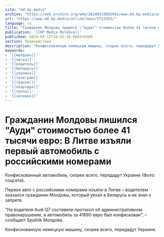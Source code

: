 ```yaml
---
site: "md.kp.media"
archive: "https://web.archive.org/web/20240315092942/www.md.kp.media/online/news/5713265/"
url: "https://www.md.kp.media/online/news/5713265/"
language: ru
title: "Гражданин Молдовы лишился \"Ауди\" стоимостью более 41 тысячи евро: В Литве изъяли первый автомобиль с российскими номерами"
publication: '[[KP Media Moldova]]'
published: 2024-03-12T16:45:18.000Z+0300
section: Происшествия
description: "Конфискованную немецкую машину, скорее всего, передадут Украине"
keywords:
- '[[молдова]]'
- '[[литва]]'
- '[[водитель]]'
- '[[беларусь]]'
- '[[украина]]'
- '[[телеграм]]'
- '[[транзит]]'
- '[[квартира]]'
- '[[тепло]]'
- '[[человек]]'
---
```


# Гражданин Молдовы лишился "Ауди" стоимостью более 41 тысячи евро: В Литве изъяли первый автомобиль с российскими номерами

Конфискованный автомобиль, скорее всего, передадут Украине (Фото: соцсети).

Первое авто с российскими номерами изъяли в Литве – водителем оказался гражданин Молдовы, который уехал в Беларусь и не знал о запрете.

"На водителя Audi Q7 составили протокол об административном правонарушении, а автомобиль за 41690 евро был конфискован", – сообщает Sputnik Молдова.

Конфискованную немецкую машину, скорее всего, передадут Украине.